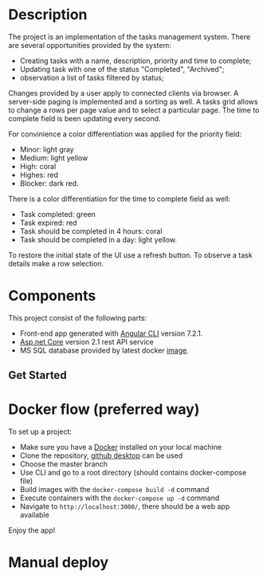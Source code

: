 # Description

The project is an implementation of the tasks management system. There are several opportunities provided by the system:
  - Creating tasks with a name, description, priority and time to complete;
  - Updating task with one of the status "Completed", "Archived";
  - observation a list of tasks filtered by status;
  
Changes provided by a user apply to connected clients via browser. A server-side paging is implemented and a sorting as well. A tasks grid allows to change a rows per page value and to select a particular page. The time to complete field is been updating every second. 

For convinience a color differentiation was applied for the priority field:
  - Minor: light gray
  - Medium: light yellow
  - High: coral
  - Highes: red
  - Blocker: dark red.
  
There is a color differentiation for the time to complete field as well:
  - Task completed: green
  - Task expired: red
  - Task should be completed in 4 hours: coral
  - Task should be completed in a day: light yellow.
    
To restore the initial state of the UI use a refresh button. To observe a task details make a row selection.
    
# Components

This project consist of the following parts:
  - Front-end app generated with [Angular CLI](https://github.com/angular/angular-cli) version 7.2.1.
  - [Asp.net Core](https://github.com/aspnet/AspNetCore) version 2.1 rest API service
  - MS SQL database provided by latest docker [image](https://hub.docker.com/r/microsoft/mssql-server-linux/).

## Get Started

# Docker flow (preferred way)

To set up a project:
  - Make sure you have a [Docker](https://hub.docker.com/editions/community/docker-ce-desktop-windows) installed on your local machine
  - Clone the repository, [github desktop](https://desktop.github.com/) can be used
  - Choose the master branch
  - Use CLI and go to a root directory (should contains docker-compose file)
  - Build images with the `docker-compose build -d` command
  - Execute containers with the `docker-compose up -d` command
  - Navigate to `http://localhost:3000/`, there should be a web app available
  
Enjoy the app!

# Manual deploy 
